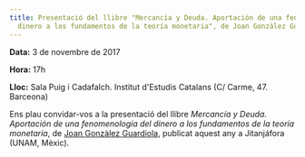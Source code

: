 ```yaml
---
title: Presentació del llibre "Mercancía y Deuda. Aportación de una fenomenología del
  dinero a los fundamentos de la teoría monetaria", de Joan Gonzàlez Guardiola
---
```


**Data:** 3 de novembre de 2017

**Hora:** 17h

**Lloc:** Sala Puig i Cadafalch. Institut d'Estudis Catalans (C/ Carme, 47. Barceona)

Ens plau convidar-vos a la presentació del llibre _Mercancía y Deuda. Aportación de una fenomenología del dinero a los fundamentos de la teoría monetaria_, de [Joan Gonzàlez Guardiola](https://www.grupdestudisfenomenologics.org/ca/node/67), publicat aquest any a Jitanjáfora (UNAM, Mèxic).